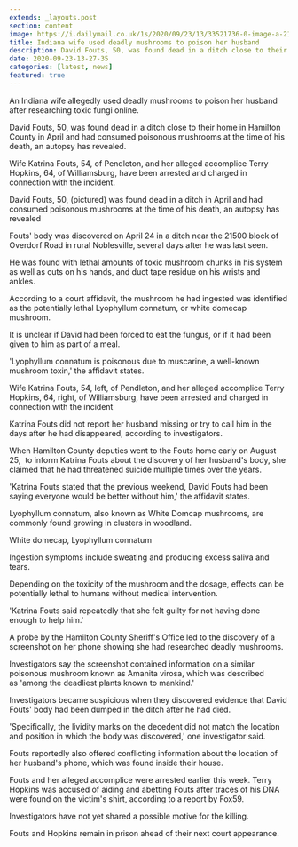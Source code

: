 ```yaml
---
extends: _layouts.post
section: content
image: https://i.dailymail.co.uk/1s/2020/09/23/13/33521736-0-image-a-21_1600862611680.jpg 
title: Indiana wife used deadly mushrooms to poison her husband  
description: David Fouts, 50, was found dead in a ditch close to their home in Hamilton County in April and had consumed poisonous mushrooms at the time of his death, an autopsy has revealed. 
date: 2020-09-23-13-27-35 
categories: [latest, news] 
featured: true 
--- 
```

An Indiana wife allegedly used deadly mushrooms to poison her husband after researching toxic fungi online.  

David Fouts, 50, was found dead in a ditch close to their home in Hamilton County in April and had consumed poisonous mushrooms at the time of his death, an autopsy has revealed.  

Wife Katrina Fouts, 54, of Pendleton, and her alleged accomplice Terry Hopkins, 64, of Williamsburg, have been arrested and charged in connection with the incident. 

David Fouts, 50, (pictured) was found dead in a ditch in April and had consumed poisonous mushrooms at the time of his death, an autopsy has revealed

Fouts' body was discovered on April 24 in a ditch near the 21500 block of Overdorf Road in rural Noblesville, several days after he was last seen. 

He was found with lethal amounts of toxic mushroom chunks in his system as well as cuts on his hands, and duct tape residue on his wrists and ankles. 

According to a court affidavit, the mushroom he had ingested was identified as the potentially lethal Lyophyllum connatum, or white domecap mushroom.

It is unclear if David had been forced to eat the fungus, or if it had been given to him as part of a meal. 

'Lyophyllum connatum is poisonous due to muscarine, a well-known mushroom toxin,' the affidavit states.

Wife Katrina Fouts, 54, left, of Pendleton, and her alleged accomplice Terry Hopkins, 64, right, of Williamsburg, have been arrested and charged in connection with the incident

Katrina Fouts did not report her husband missing or try to call him in the days after he had disappeared, according to investigators. 

When Hamilton County deputies went to the Fouts home early on August 25,  to inform Katrina Fouts about the discovery of her husband's body, she claimed that he had threatened suicide multiple times over the years. 

'Katrina Fouts stated that the previous weekend, David Fouts had been saying everyone would be better without him,' the affidavit states. 

Lyophyllum connatum, also known as White Domcap mushrooms, are commonly found growing in clusters in woodland. 

White domecap, Lyophyllum connatum

Ingestion symptoms include sweating and producing excess saliva and tears. 

Depending on the toxicity of the mushroom and the dosage, effects can be potentially lethal to humans without medical intervention. 

'Katrina Fouts said repeatedly that she felt guilty for not having done enough to help him.' 

A probe by the Hamilton County Sheriff's Office led to the discovery of a screenshot on her phone showing she had researched deadly mushrooms. 

Investigators say the screenshot contained information on a similar poisonous mushroom known as Amanita virosa, which was described as 'among the deadliest plants known to mankind.' 

Investigators became suspicious when they discovered evidence that David Fouts' body had been dumped in the ditch after he had died. 

'Specifically, the lividity marks on the decedent did not match the location and position in which the body was discovered,' one investigator said. 

Fouts reportedly also offered conflicting information about the location of her husband's phone, which was found inside their house.  

Fouts and her alleged accomplice were arrested earlier this week. Terry Hopkins was accused of aiding and abetting Fouts after traces of his DNA were found on the victim's shirt, according to a report by Fox59. 

Investigators have not yet shared a possible motive for the killing. 

Fouts and Hopkins remain in prison ahead of their next court appearance. 

